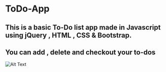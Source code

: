 # ToDo-App
## This is a basic To-Do list app made in Javascript using jQuery , HTML , CSS & Bootstrap.
## You can add , delete and checkout your to-dos 

![Alt Text](C:\Users\shrey\OneDrive\चित्र\Screenshots\ss1.png)

